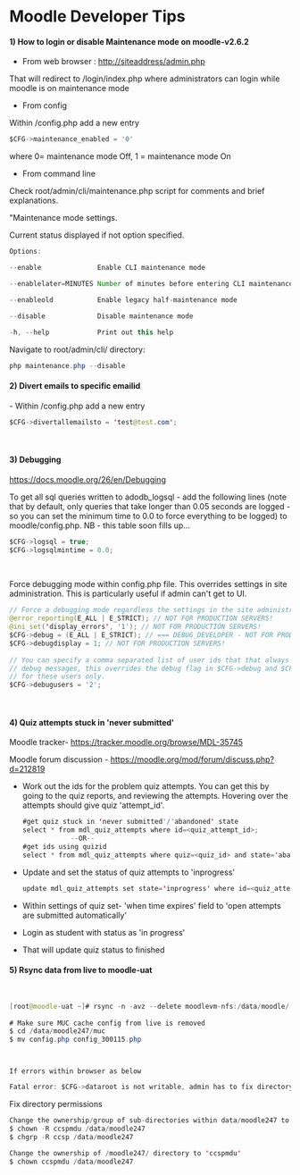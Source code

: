 # Moodle Developer Tips

#### 1) How to login or disable Maintenance mode on moodle-v2.6.2

- From web browser : <http://siteaddress/admin.php>

That will redirect to /login/index.php where administrators can login while moodle is on maintenance mode

- From config

Within /config.php add a new entry

``` java
$CFG->maintenance_enabled = '0'
```

where 0= maintenance mode Off, 1 = maintenance mode On

- From command line

Check root/admin/cli/maintenance.php script for comments and brief explanations.

"Maintenance mode settings.

Current status displayed if not option specified.

``` java
Options:

--enable              Enable CLI maintenance mode

--enablelater=MINUTES Number of minutes before entering CLI maintenance mode

--enableold           Enable legacy half-maintenance mode

--disable             Disable maintenance mode

-h, --help            Print out this help
```

Navigate to root/admin/cli/ directory:

``` java
php maintenance.php --disable
```

#### 2) Divert emails to specific emailid

- Within /config.php add a new entry

``` java
$CFG->divertallemailsto = 'test@test.com'; 
```

 

#### 3) Debugging 

<https://docs.moodle.org/26/en/Debugging> 

To get all sql queries written to adodb\_logsql - add the following lines (note that by default, only queries that take longer than 0.05 seconds are logged - so you can set the minimum time to 0.0 to force everything to be logged) to moodle/config.php. NB - this table soon fills up...

``` java
$CFG->logsql = true;
$CFG->logsqlmintime = 0.0;
```

 

Force debugging mode within config.php file. This overrides settings in site administration. This is particularly useful if admin can't get to UI.

``` java
// Force a debugging mode regardless the settings in the site administration
@error_reporting(E_ALL | E_STRICT); // NOT FOR PRODUCTION SERVERS!
@ini_set('display_errors', '1'); // NOT FOR PRODUCTION SERVERS!
$CFG->debug = (E_ALL | E_STRICT); // === DEBUG_DEVELOPER - NOT FOR PRODUCTION SERVERS!
$CFG->debugdisplay = 1; // NOT FOR PRODUCTION SERVERS!
 
// You can specify a comma separated list of user ids that that always see
// debug messages, this overrides the debug flag in $CFG->debug and $CFG->debugdisplay
// for these users only.
$CFG->debugusers = '2';
```

 

#### 4) Quiz attempts stuck in 'never submitted' 

Moodle tracker- <https://tracker.moodle.org/browse/MDL-35745>

Moodle forum discussion - <https://moodle.org/mod/forum/discuss.php?d=212819>

-   Work out the ids for the problem quiz attempts. You can get this by going to the quiz reports, and reviewing the attempts. Hovering over the attempts should give quiz 'attempt\_id'.

    ``` java
    #get quiz stuck in 'never submitted'/'abandoned' state
    select * from mdl_quiz_attempts where id=<quiz_attempt_id>;
                --OR--
    #get ids using quizid
    select * from mdl_quiz_attempts where quiz=<quiz_id> and state='abandoned';
    ```

-   Update and set the status of quiz attempts to 'inprogress'

    ``` java
    update mdl_quiz_attempts set state='inprogress' where id=<quiz_attempt_id>;
    ```

-   Within settings of quiz set- 'when time expires' field to 'open attempts are submitted automatically'
-   Login as student with status as 'in progress'
-   That will update quiz status to finished

#### 5) Rsync data from live to moodle-uat

 

``` java
[root@moodle-uat ~]# rsync -n -avz --delete moodlevm-nfs:/data/moodle/ /data/moodle247
 
# Make sure MUC cache config from live is removed
$ cd /data/moodle247/muc
$ mv config.php config_300115.php
```

     

    If errors within browser as below 

``` java
Fatal error: $CFG->dataroot is not writable, admin has to fix directory permissions! Exiting.
```

Fix directory permissions

``` java
Change the ownership/group of sub-directories within data/moodle247 to ccspmdu:ccsp
$ chown -R ccspmdu /data/moodle247
$ chgrp -R ccsp /data/moodle247

Change the ownership of /moodle247/ directory to 'ccspmdu'
$ chown ccspmdu /data/moodle247
```

 

     

 

 
